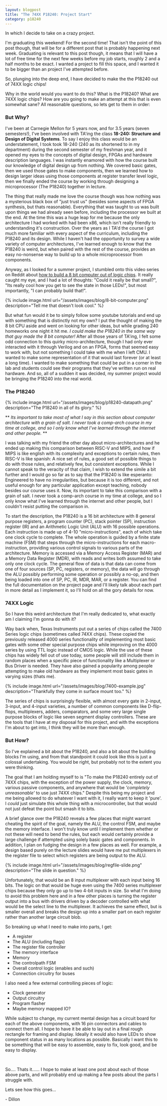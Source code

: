 ```yaml
---
layout: blogpost
title: "The 74XX P18240: Project Start"
category: p18240
---
```


In which I decide to take on a crazy project.

I'm graduating this weekend! For the second time! That isn't the point of this post though, that will be for a different post that is probably happening next week. Graduating is relevant to this post though, it means that I will have a lot of free time for the next few weeks before my job starts, roughly 2 and a half months to be exact. I wanted a project to fill this space, and I wanted it to be bigger than an project I've attempted before.

So, plunging into the deep end, I have decided to make the the P18240 out of 74XX logic chips!

Why in the world would you want to do this? What is the P18240? What are 74XX logic chips? How are you going to make an attempt at this that is even somewhat sane? All reasonable questions, so lets get to them in order:

### But Why? ###
I've been at Carnegie Mellon for 5 years now, and for 3.5 years (seven semesters!), I've been involved with TA'ing the class **18-240: Structure and Design of Digital Systems**. To say I enjoy this class would be an understatement, I took took 18-240 (240 as its shortened to in my department) during the second semester of my freshman year, and it opened my eyes to the concepts of digital design, FPGAs and hardware description languages. I was instantly enamored with how the course built our knowledge of digital design up from nothing. We covered basic gates, then we used those gates to make components, then we learned how to design larger ideas using those components at register transfer level logic, then we finally ended the course by working through designing a microprocessor (The P18240) together in lecture.

The thing that really made me love the course though was how nothing was a mysterious black box of "just trust us" (besides some aspects of FPGA synthesis, but thats reasonable). Everything that was taught to us was built upon things we had already seen before, including the processor we built at the end. At the time this was a huge leap for me because the only architecture I had worked with had been x86, which isn't really friendly to understanding it's construction. Over the years as I TA'd the course I got much more familiar with every aspect of the curriculum, including the P18240 and its design. While I haven't had the opportunity to survey a wide variety of computer architectures, I've learned enough to know that the P18240 is weird, but when paired with the rest of the course, provides an easy no-nonsense way to build up to a whole microprocessor from components.

Anyway, as I looked for a summer project, I stumbled onto this video series on Reddit about [how to build a 8 bit computer out of logic chips](https://www.youtube.com/watch?v=HyznrdDSSGM&list=PLowKtXNTBypGqImE405J2565dvjafglHU). It really caught my eye, and I had a lot of thoughts: "Could it really be that small?", "Its really cool how you get to see the state in those LEDs!", but most importantly, "I can probably build that!".

{% include image.html url="/assets/images/blog/8-bit-computer.png"
description="Tell me that doesn't look cool." %}

But what fun would it be to simply follow some youtube tutorials and end up with something that is distinctly not my own? I put the thought of making the 8 bit CPU aside and went on looking for other ideas, but while grading 240 homeworks one night it hit me. *I could make the P18240 in the same way that guy made the 8 bit computer!* After all those years of TA'ing, I felt some odd connection to this quirky micro-architecture, though I had only ever interacted with it through Verilog and on an FPGA, forms that seemed easy to work with, but not something I could take with me when I left CMU. I wanted to make some representation of it that would last forever (or at least a long time). I wanted to make something that could be put in a corner in the lab and students could see their programs that they've written run on real hardware. And so, all of a sudden it was decided, my summer project would be bringing the P18240 into the real world.

### The P18240 ###
{% include image.html url="/assets/images/blog/p18240-datapath.png"
description="The P18240 in all of its glory." %}

** *Its important to take most of what I say in this section about computer architecture with a grain of salt. I never took a comp-arch course in my time at college, and so I only know what I've learned through the internet and other people.* **

I was talking with my friend the other day about micro-architectures and he ended up making this comparison between RISC-V and MIPS, and how if MIPS is like english with its complexity and exceptions to certain rules, then RISC-V is like spanish: A nice set of rules, a good set of possible things to do with those rules, and relatively few, but consistent exceptions. While I cannot speak to the veracity of that claim, I wish to extend the simile a bit further and I would go so far as to say that the P18240 is like esperanto: Engineered to have no irregularities, but because it is too different, and not useful enough for any particular application except teaching, nobody besides our course uses it. Now, its important to take this comparison with a grain of salt. I never took a comp-arch course in my time at college, and so I only know what I've learned through the internet and other people, but I couldn't resist putting the comparison in.

To start the description, the P18240 is a 16 bit architecture with 8 general purpose registers, a program counter (PC), stack pointer (SP), instruction register (IR) and an Arithmetic Logic Unit (ALU) with 16 possible operations. Each instruction is made up of 4-10 "micro-instructions", each of which take one clock cycle to complete. The whole operation is guided by a finite state machine (FSM) that steps through the micro-instructions for each macro-instruction, providing various control signals to various parts of the architecture. Memory is accessed via a Memory Access Register (MAR) and a Memory Data Register (MDR), with reads and writes both assumed to take only one clock cycle. The general flow of data is that data can come from one of four sources (SP, PC, registers, or memory), the data will go through the ALU possibly performing some operation or possibly a no-op, and then being loaded into one of SP, PC, IR, MDR, MAR, or a register. You can find the full documentation on the project page and I'll likely talk about each part in more detail as I implement it, so I'll hold on all the gory details for now.

### 74XX Logic ###
So I have this weird architecture that I'm really dedicated to, what exactly am I claiming I'm gonna do with it?

Way back when, Texas Instruments put out a series of chips called the 7400 Series logic chips (sometimes called 74XX chips). These copied the previously released 4000 series functionality of implementing most basic gates with some other special purpose chips while improving on the 4000 series by using TTL logic instead of CMOS logic.  While the use of these chips has widely fell out of use today, some people will still include them in random places when a specific piece of functionality like a Multiplexer or Bus Driver is needed. They have also gained a popularity among people attempting to make old hardware as they implement most basic gates in varying sizes (thats me).

{% include image.html url="/assets/images/blog/7400-example.jpg"
description="Thankfully they come in surface mount too." %}

The series of chips is surprisingly flexible, with almost every gate in 2-input, 3-input, and 4-input varieties, a number of common components like D-flip-flops, multiplexers, adders, comparators, and some very large single purpose blocks of logic like seven segment display controllers. These are the tools that I have at my disposal for this project, and with the exceptions I'm about to get into, I think they will be more than enough.

### But How? ###

So I've explained a bit about the P18240, and also a bit about the building blocks I'm using, and from that standpoint it could look like this is just a colossal undertaking. You would be right, but probably not to the extent you were thinking.

The goal that I am holding myself to is "To make the P18240 entirely out of 74XX chips, with the exception of the power supply, the clock, memory, various passive components, and anywhere that would be *'completely unreasonable'* to use just 74XX chips." Despite this being my project and me being allowed to do whatever I want with it, I really want to keep it 'pure'. I *could* just simulate this whole thing with a microcontroller, but that would not just defeat the point but smash it to bits.

A brief glance over the P18240 reveals a few places that might warrant cheating the spirit of the goal, namely the ALU, the control FSM, and maybe the memory interface. I won't truly know until I implement them whether or not these will need to bend the rules, but each would certainly provide a large challenge if attempted using solely basic gates and components. In addition, I plan on fudging the design in a few places as well. For example, a design based purely on the lecture slides would have me put multiplexers in the register file to select which registers are being output to the ALU.

{% include image.html url="/assets/images/blog/regfile-slide.png"
description="The slide in question." %}

Unfortunately, that would be an 8 input multiplexer with each input being 16 bits. The logic on that would be huge even using the 7400 series multiplexer chips because they only go up to two 4-bit inputs in size. So what I'm doing to avoid this problem here and in a few other places is turning the register output into a bus with drivers driven by a decoder controlled with what would be the select line to the multiplexer. It achieves the same effect, but is smaller overall and breaks the design up into a smaller part on each register rather than another large circuit blob.



So breaking up what I need to make into parts, I get:
- A register
- The ALU (including flags)
- The register file controller
- The memory interface
- Memory
- The controlpath FSM
- Overall control logic (enables and such)
- Connection circuitry for buses

I also need a few external controlling pieces of logic:
- Clock generator
- Output circuitry
- Program flasher
- Maybe memory mapped IO?

While subject to change, my current mental design has a circuit board for each of the above components, with 16 pin connectors and cables to connect them all. I hope to have it be able to lay out in a final rough rectangle for framing and display. Ideally it would also have LEDs to show component status in as many locations as possible. Basically I want this to be something that will be easy to assemble, easy to fix, look good, and be easy to display.

<br>

So.... Thats it...... I hope to make at least one post about each of those above parts, and will probably end up making a few posts about the parts I struggle with.

Lets see how this goes...

\- Dillon